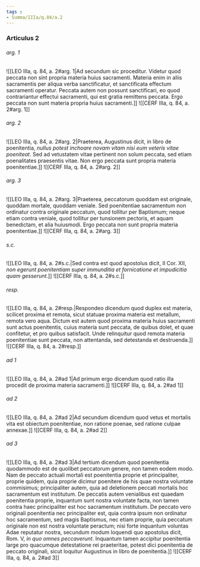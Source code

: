 ```yaml
---
tags : 
- Summa/IIIa/q.84/a.2
---
```


### Articulus 2

###### arg. 1
![[LEO IIIa, q. 84, a. 2#arg. 1|Ad secundum sic proceditur. Videtur quod peccata non sint propria materia huius sacramenti. Materia enim in aliis sacramentis per aliqua verba sanctificatur, et sanctificata effectum sacramenti operatur. Peccata autem non possunt sanctificari, eo quod contrariantur effectui sacramenti, qui est gratia remittens peccata. Ergo peccata non sunt materia propria huius sacramenti.]]
![[CERF IIIa, q. 84, a. 2#arg. 1]]

###### arg. 2
![[LEO IIIa, q. 84, a. 2#arg. 2|Praeterea, Augustinus dicit, in libro de poenitentia, *nullus potest inchoare novam vitam nisi eum veteris vitae poeniteat*. Sed ad vetustatem vitae pertinent non solum peccata, sed etiam poenalitates praesentis vitae. Non ergo peccata sunt propria materia poenitentiae.]]
![[CERF IIIa, q. 84, a. 2#arg. 2]]

###### arg. 3
![[LEO IIIa, q. 84, a. 2#arg. 3|Praeterea, peccatorum quoddam est originale, quoddam mortale, quoddam veniale. Sed poenitentiae sacramentum non ordinatur contra originale peccatum, quod tollitur per Baptismum; neque etiam contra veniale, quod tollitur per tunsionem pectoris, et aquam benedictam, et alia huiusmodi. Ergo peccata non sunt propria materia poenitentiae.]]
![[CERF IIIa, q. 84, a. 2#arg. 3]]

###### s.c.
![[LEO IIIa, q. 84, a. 2#s.c.|Sed contra est quod apostolus dicit, II Cor. XII, *non egerunt poenitentiam super immunditia et fornicatione et impudicitia quam gesserunt*.]]
![[CERF IIIa, q. 84, a. 2#s.c.]]

###### resp.
![[LEO IIIa, q. 84, a. 2#resp.|Respondeo dicendum quod duplex est materia, scilicet proxima et remota, sicut statuae proxima materia est metallum, remota vero aqua. Dictum est autem quod proxima materia huius sacramenti sunt actus poenitentis, cuius materia sunt peccata, de quibus dolet, et quae confitetur, et pro quibus satisfacit. Unde relinquitur quod remota materia poenitentiae sunt peccata, non attentanda, sed detestanda et destruenda.]]
![[CERF IIIa, q. 84, a. 2#resp.]]

###### ad 1
![[LEO IIIa, q. 84, a. 2#ad 1|Ad primum ergo dicendum quod ratio illa procedit de proxima materia sacramenti.]]
![[CERF IIIa, q. 84, a. 2#ad 1]]

###### ad 2
![[LEO IIIa, q. 84, a. 2#ad 2|Ad secundum dicendum quod vetus et mortalis vita est obiectum poenitentiae, non ratione poenae, sed ratione culpae annexae.]]
![[CERF IIIa, q. 84, a. 2#ad 2]]

###### ad 3
![[LEO IIIa, q. 84, a. 2#ad 3|Ad tertium dicendum quod poenitentia quodammodo est de quolibet peccatorum genere, non tamen eodem modo. Nam de peccato actuali mortali est poenitentia proprie et principaliter, proprie quidem, quia proprie dicimur poenitere de his quae nostra voluntate commisimus; principaliter autem, quia ad deletionem peccati mortalis hoc sacramentum est institutum. De peccatis autem venialibus est quaedam poenitentia proprie, inquantum sunt nostra voluntate facta, non tamen contra haec principaliter est hoc sacramentum institutum. De peccato vero originali poenitentia nec principaliter est, quia contra ipsum non ordinatur hoc sacramentum, sed magis Baptismus, nec etiam proprie, quia peccatum originale non est nostra voluntate peractum; nisi forte inquantum voluntas Adae reputatur nostra, secundum modum loquendi quo apostolus dicit, Rom. V, *in quo omnes peccaverunt*. Inquantum tamen accipitur poenitentia large pro quacumque detestatione rei praeteritae, potest dici poenitentia de peccato originali, sicut loquitur Augustinus in libro de poenitentia.]]
![[CERF IIIa, q. 84, a. 2#ad 3]]

